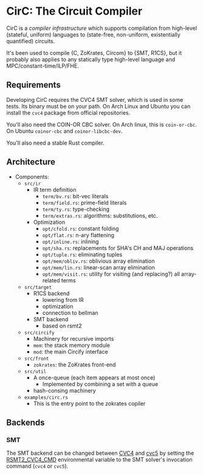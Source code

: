 # CirC: The Circuit Compiler

CirC is a *compiler infrastructure* which supports compilation from
high-level (stateful, uniform) languages to (state-free, non-uniform,
existentially quantified) circuits.

It's been used to compile {C, ZoKrates, Circom} to {SMT, R1CS}, but it
probably also applies to any statically type high-level language and
MPC/constant-time/ILP/FHE.

## Requirements

Developing CirC requires the CVC4 SMT solver, which is used in some tests. Its
binary must be on your path. On Arch Linux and Ubuntu you can install the
`cvc4` package from official repositories.

You'll also need the COIN-OR CBC solver. On Arch linux, this is `coin-or-cbc`.
On Ubuntu `coinor-cbc` and `coinor-libcbc-dev`.

You'll also need a stable Rust compiler.

## Architecture

* Components:
  * `src/ir`
    * IR term definition
      * `term/bv.rs`: bit-vec literals
      * `term/field.rs`: prime-field literals
      * `term/ty.rs`: type-checking
      * `term/extras.rs`: algorithms: substitutions, etc.
    * Optimization
      * `opt/cfold.rs`: constant folding
      * `opt/flat.rs`: n-ary flattening
      * `opt/inline.rs`: inlining
      * `opt/sha.rs`: replacements for SHA's CH and MAJ operations
      * `opt/tuple.rs`: eliminating tuples
      * `opt/mem/obliv.rs`: oblivious array elimination
      * `opt/mem/lin.rs`: linear-scan array elimination
      * `opt/mem/visit.rs`: utility for visiting (and replacing?) all
         array-related terms
  * `src/target`
    * R1CS backend
      * lowering from IR
      * optimization
      * connection to bellman
    * SMT backend
      * based on rsmt2
  * `src/circify`
    * Machinery for recursive imports
    * `mem`: the stack memory module
    * `mod`: the main Circify interface
  * `src/front`
    * `zokrates`: the ZoKrates front-end
  * `src/util`
    * A once-queue (each item appears at most once)
      * Implemented by combining a set with a queue
    * hash-consing machinery
  * `examples/circ.rs`
    * This is the entry point to the zokrates copiler

## Backends

### SMT

The SMT backend can be changed between [CVC4](https://cvc4.github.io/)
and [cvc5](https://cvc5.github.io/) by setting the
[RSMT2_CVC4_CMD](https://docs.rs/rsmt2/latest/rsmt2/conf/constant.CVC4_ENV_VAR.html)
environmental variable to the SMT solver's invocation command (`cvc4` or
`cvc5`).

